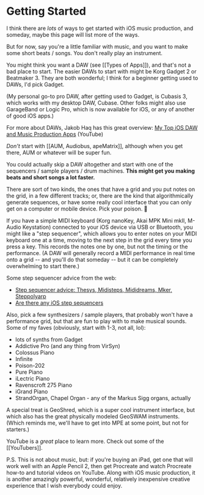 # Getting Started

I think there are _lots_ of ways to get started with iOS music production, and someday, maybe this page will list more of the ways.

But for now, say you're a little familiar with music, and you want to make some short beats / songs. You don't really play an instrument.

You might think you want a DAW (see [[Types of Apps]]), and that's not a bad place to start. The easier DAWs to start with might be Korg Gadget 2 or Beatmaker 3. They are both wonderful; I think for a beginner getting used to DAWs, I'd pick Gadget.

(My personal go-to pro DAW, after getting used to Gadget, is Cubasis 3, which works with my desktop DAW, Cubase. Other folks might also use GarageBand or Logic Pro, which is now available for iOS, or any of another of good iOS apps.)

For more about DAWs, Jakob Haq has this great overview: [My Top iOS DAW and Music Production Apps](https://www.youtube.com/watch?v=b1inq9I8HgU) (YouTube)

_Don't_ start with [[AUM, Audiobus, apeMatrix]], although when you get there, AUM or whatever will be super fun.

You could actually skip a DAW altogether and start with one of the sequencers / sample players / drum machines.  **This might get you making beats and short songs a lot faster.**

There are sort of two kinds, the ones that have a grid and you put notes on the grid, in a few different tracks; or, there are the kind that algorithmically generate sequences, or have some really cool interface that you can only get on a computer or mobile device. Pick your poison. 🙂

If you have a simple MIDI keyboard (Korg nanoKey, Akai MPK Mini mkII, M-Audio Keystation) connected to your iOS device via USB or Bluetooth, you might like a "step sequencer", which allows you to enter notes on your MIDI keyboard one at a time, moving to the next step in the grid every time you press a key. This records the notes one by one, but not the timing or the performance. (A DAW will generally record a MIDI performance in real time onto a grid -- and you'll do that someday -- but it can be completely overwhelming to start there.)

Some step sequencer advice from the web:

- [Step sequencer advice: Thesys, Midisteps, Mididreams, Mker, Steppolyarp](https://forum.audiob.us/discussion/53481/step-sequencer-advice-thesys-midisteps-mididreams-mker-steppolyarp)
- [Are there any iOS step sequencers](https://forum.audiob.us/discussion/44046/are-there-any-ios-step-sequencers)

Also, pick a few synthesizers / sample players, that probably won't have a performance grid, but that are fun to play with to make musical sounds. Some of my faves (obviously, start with 1-3, not all, lol):

- lots of synths from Gadget
- Addictive Pro (and any thing from VirSyn)
- Colossus Piano
- Infinite
- Poison-202
- Pure Piano
- iLectric Piano
- Ravenscroft 275 Piano
- iGrand Piano
- StrandOrgan, Chapel Organ - any of the Markus Sigg organs, actually

A special treat is GeoShred, which is a super cool instrument interface, but which also has the great physically modeled GeoSWAM instruments.  (Which reminds me, we'll have to get into MPE at some point, but not for starters.)

YouTube is a _great_ place to learn more. Check out some of the [[YouTubers]].

P.S. This is not about music, but: if you're buying an iPad, get one that will work well with an Apple Pencil 2, then get Procreate and watch Procreate how-to and tutorial videos on YouTube. Along with iOS music production, it is another amazingly powerful, wonderful, relatively inexpensive creative experience that I wish everybody could enjoy.